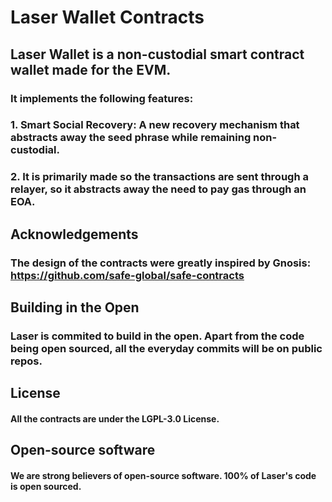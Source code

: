 # Laser Wallet Contracts

## Laser Wallet is a non-custodial smart contract wallet made for the EVM.

### It implements the following features:

### 1. Smart Social Recovery: A new recovery mechanism that abstracts away the seed phrase while remaining non-custodial. 

### 2. It is primarily made so the transactions are sent through a relayer, so it abstracts away the need to pay gas through an EOA.

## Acknowledgements

### The design of the contracts were greatly inspired by Gnosis: https://github.com/safe-global/safe-contracts

## Building in the Open 

### Laser is commited to build in the open. Apart from the code being open sourced, all the everyday commits will be on public repos.

## License

#### All the contracts are under the LGPL-3.0 License.

## Open-source software

#### We are strong believers of open-source software. 100% of Laser's code is open sourced.
